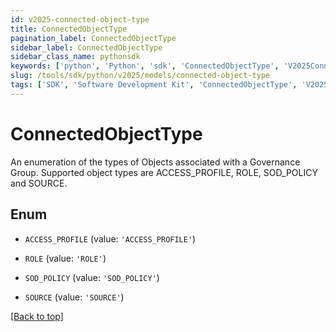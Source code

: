 ```yaml
---
id: v2025-connected-object-type
title: ConnectedObjectType
pagination_label: ConnectedObjectType
sidebar_label: ConnectedObjectType
sidebar_class_name: pythonsdk
keywords: ['python', 'Python', 'sdk', 'ConnectedObjectType', 'V2025ConnectedObjectType'] 
slug: /tools/sdk/python/v2025/models/connected-object-type
tags: ['SDK', 'Software Development Kit', 'ConnectedObjectType', 'V2025ConnectedObjectType']
---
```


# ConnectedObjectType

An enumeration of the types of Objects associated with a Governance Group. Supported object types are ACCESS_PROFILE, ROLE, SOD_POLICY and SOURCE.

## Enum

* `ACCESS_PROFILE` (value: `'ACCESS_PROFILE'`)

* `ROLE` (value: `'ROLE'`)

* `SOD_POLICY` (value: `'SOD_POLICY'`)

* `SOURCE` (value: `'SOURCE'`)

[[Back to top]](#) 


